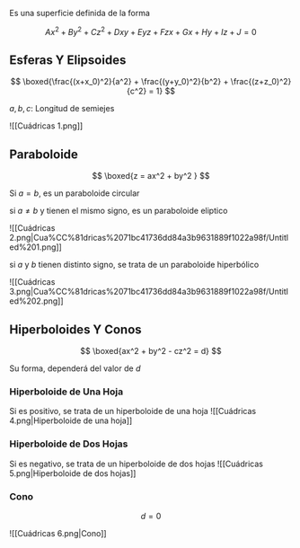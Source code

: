 Es una superficie definida de la forma

$$
Ax^2 + By^2 + Cz^2 + Dxy + Eyz + Fzx + Gx + Hy + Iz + J = 0
$$

## Esferas Y Elipsoides

$$
\boxed{\frac{(x+x_0)^2}{a^2} + \frac{(y+y_0)^2}{b^2} + \frac{(z+z_0)^2}{c^2} = 1}
$$

$a, b, c$: Longitud de semiejes

![[Cuádricas 1.png]]

## Paraboloide

$$
\boxed{z = ax^2 + by^2 }
$$

Si $a = b$, es un paraboloide circular

si $a ≠ b$ y tienen el mismo signo, es un paraboloide eliptico

![[Cuádricas 2.png|Cua%CC%81dricas%2071bc41736dd84a3b9631889f1022a98f/Untitled%201.png]]

si $a$ y $b$ tienen distinto signo, se trata de un paraboloide hiperbólico

![[Cuádricas 3.png|Cua%CC%81dricas%2071bc41736dd84a3b9631889f1022a98f/Untitled%202.png]]

## Hiperboloides Y Conos

$$
\boxed{ax^2 + by^2 - cz^2 = d}
$$

Su forma, dependerá del valor de $d$

### Hiperboloide de Una Hoja

Si es positivo, se trata de un hiperboloide de una hoja ![[Cuádricas 4.png|Hiperboloide de una hoja]]


### Hiperboloide de Dos Hojas

Si es negativo, se trata de un hiperboloide de dos hojas ![[Cuádricas 5.png|Hiperboloide de dos hojas]]

### Cono



$$
d=0
$$

![[Cuádricas 6.png|Cono]]

